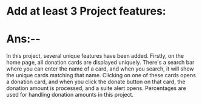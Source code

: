 
# Add at least 3 Project features:

# Ans:--

In this project, several unique features have been added. Firstly, on the home page, all donation cards are displayed uniquely. There's a search bar where you can enter the name of a card, and when you search, it will show the unique cards matching that name. Clicking on one of these cards opens a donation card, and when you click the donate button on that card, the donation amount is processed, and a suite alert opens. Percentages are used for handling donation amounts in this project.